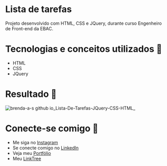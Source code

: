 # Lista de tarefas
Projeto desenvolvido com HTML, CSS e JQuery, durante curso Engenheiro de Front-end da EBAC.
 
# Tecnologias e conceitos utilizados 📂
- HTML
- CSS
- JQuery

# Resultado 📌
![brenda-a-s github io_Lista-De-Tarefas-JQuery-CSS-HTML_](https://github.com/Brenda-A-S/Halloween-site-JavaScript-CSS-HTML/assets/69852246/60075997-48c1-434a-995e-8501a09fc1ca)

# Conecte-se comigo 🔗

* Me siga no [Instagram](https://www.instagram.com/brenda_a_s_dev/)
* Se conecte comigo no [LinkedIn](https://www.linkedin.com/in/brenda-antunes-silva/)
* Veja meu [Portfólio](https://portfolio-brenda-a-s.web.app/)
* Meu [LinkTree](https://linktr.ee/brenda_a_s_dev)